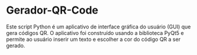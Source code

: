 # Gerador-QR-Code
Este script Python é um aplicativo de interface gráfica do usuário (GUI) que gera códigos QR. O aplicativo foi construído usando a biblioteca PyQt5 e permite ao usuário inserir um texto e escolher a cor do código QR a ser gerado.

